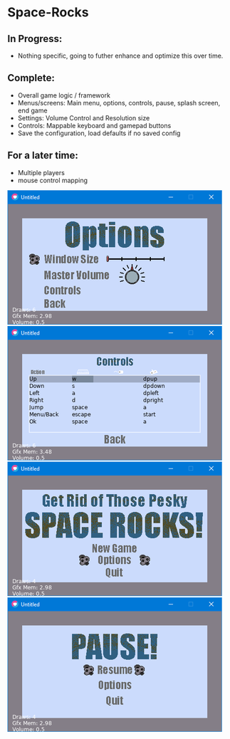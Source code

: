 # Space-Rocks

## In Progress:
- Nothing specific, going to futher enhance and optimize this over time.

## Complete:
- Overall game logic / framework
- Menus/screens: Main menu, options, controls, pause, splash screen, end game
- Settings: Volume Control and Resolution size
- Controls: Mappable keyboard and gamepad buttons
- Save the configuration, load defaults if no saved config

## For a later time:
- Multiple players
- mouse control mapping


![screenshot](./screenshot1.png)
![screenshot](./screenshot2.png)
![screenshot](./screenshot3.png)
![screenshot](./screenshot4.png)